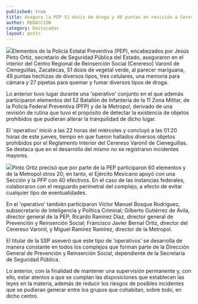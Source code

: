 ```yaml
---
published: true
title: Asegura la PEP 51 dosis de droga y 49 puntas en revisión a Cerereso Varonil de Cieneguillas
author: REDACCION
category: Destacadas
layout: posts
---
```


![](http://i.imgur.com/95Eq71Am.jpg)Elementos de la Policía Estatal Preventiva (PEP), encabezados por Jesús Pinto Ortiz, secretario de Seguridad Pública del Estado, aseguraron en el interior del Centro Regional de Reinserción Social (Cerereso) Varonil de Cieneguillas, Zacatecas, 51 dosis de vegetal verde, al parecer mariguana, 49 puntas hechizas de diversos tipos, tres celulares, una memoria para cámara y 27 pipetas para quemar y fumar diversos tipos de droga.

Lo anterior tuvo lugar durante una 'operativo' conjunto en el que además participaron elementos del 52 Batallón de Infantería de la 11 Zona Militar, de la Policía Federal Preventiva (PFP) y de la Metropol, derivado de una revisión de rutina que tuvo el propósito de detectar la existencia de objetos prohibidos que pudieran alterar la tranquilidad de dicho lugar.

El 'operativo' inició a las 22 horas del miércoles y concluyó a las 01:20 horas de este jueves, tiempo en que fueron hallados diversos objetos prohibidos por el Reglamento Interior del Cerereso Varonil de Cieneguillas. Se destaca que en el desarrollo del mismo no se registraron incidentes mayores.

![](http://i.imgur.com/eX4ppapm.jpg)Pinto Ortiz precisó que por parte de la PEP participaron 60 elementos y de la Metropol otros 20; en tanto, el Ejército Mexicano apoyó con una Sección y la PFP con 40 efectivos. En el caso de las instancias federales, colaboraron con el resguardo perimetral del complejo, a efecto de evitar cualquier tipo de eventualidades.

En el 'operativo' también participaron Víctor Manuel Bosque Rodríguez, subsecretario de Inteligencia y Política Criminal; Gilberto Gutiérrez de Avila, director general de la PEP; Ricardo Ramírez Díaz, director general de Prevención y Reinserción Social; Francisco Javier Bernal Ortiz, director del Cerereso Varonil, y Miguel Ramírez Ramírez, director de la Metropol.

El titular de la SSP aseveró que este tipo de 'operativos' se desarrolla de manera constante en todos los complejos que forman parte de la Dirección General de Prevención y Reinserción Social, dependiente de la Secretaría de Seguridad Pública.

Lo anterior, con la finalidad de mantener una supervisión permanente y, con ello, estar atentos a que se cumplan las disposiciones que establecen las leyes en la materia, además de reducir los riesgos de posibles incidentes que se pudieran generar entre los grupos que cohabitan, sobre todo, en dicho centro.

